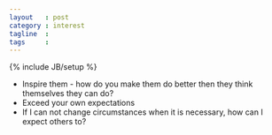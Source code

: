 ```yaml
---
layout   : post
category : interest
tagline  : 
tags     : 
---
```

{% include JB/setup %}

- Inspire them - how do you make them do better then they think themselves they can do?
- Exceed your own expectations
- If I can not change circumstances when it is necessary, how can I expect others to?
